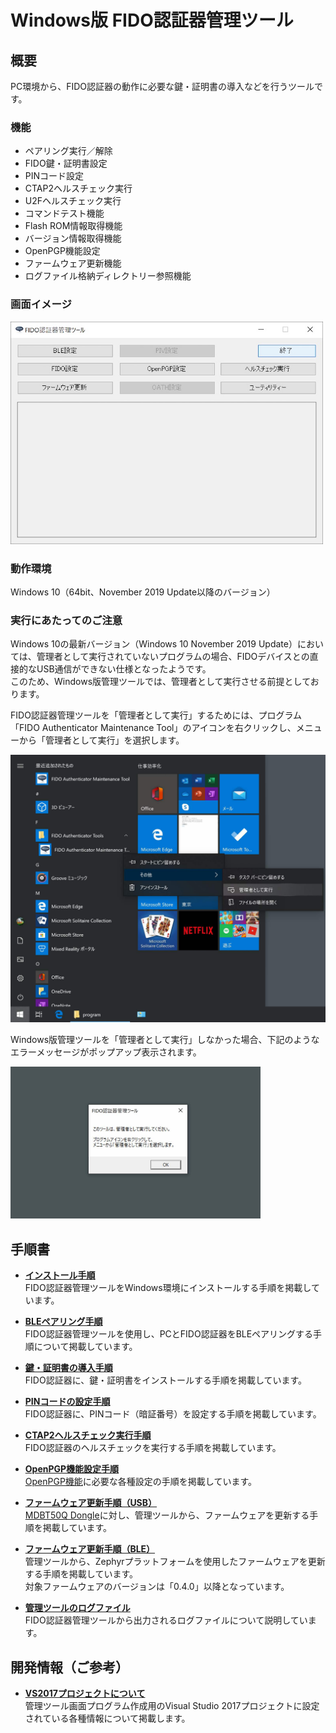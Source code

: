# Windows版 FIDO認証器管理ツール

## 概要
PC環境から、FIDO認証器の動作に必要な鍵・証明書の導入などを行うツールです。

### 機能
* ペアリング実行／解除
* FIDO鍵・証明書設定
* PINコード設定
* CTAP2ヘルスチェック実行
* U2Fヘルスチェック実行
* コマンドテスト機能
* Flash ROM情報取得機能
* バージョン情報取得機能
* OpenPGP機能設定
* ファームウェア更新機能
* ログファイル格納ディレクトリー参照機能

### 画面イメージ
<img src="../assets/0002.jpg" width="500">

### 動作環境
Windows 10（64bit、November 2019 Update以降のバージョン）

### 実行にあたってのご注意

Windows 10の最新バージョン（Windows 10 November 2019 Update）においては、管理者として実行されていないプログラムの場合、FIDOデバイスとの直接的なUSB通信ができない仕様となったようです。<br>
このため、Windows版管理ツールでは、管理者として実行させる前提としております。

FIDO認証器管理ツールを「管理者として実行」するためには、プログラム「FIDO Authenticator Maintenance Tool」のアイコンを右クリックし、メニューから「管理者として実行」を選択します。

<img src="assets04/0007.jpg" width="600">

Windows版管理ツールを「管理者として実行」しなかった場合、下記のようなエラーメッセージがポップアップ表示されます。

<img src="assets04/0008.jpg" width="400">

## 手順書

- <b>[インストール手順](INSTALLPRG.md)</b><br>
FIDO認証器管理ツールをWindows環境にインストールする手順を掲載しています。

- <b>[BLEペアリング手順](BLEPAIRING.md)</b><br>
FIDO認証器管理ツールを使用し、PCとFIDO認証器をBLEペアリングする手順について掲載しています。

- <b>[鍵・証明書の導入手順](INSTALLKEYCRT.md)</b><br>
FIDO認証器に、鍵・証明書をインストールする手順を掲載しています。

- <b>[PINコードの設定手順](SETPIN.md)</b><br>
FIDO認証器に、PINコード（暗証番号）を設定する手順を掲載しています。

- <b>[CTAP2ヘルスチェック実行手順](CTAP2HCHECK.md)</b><br>
FIDO認証器のヘルスチェックを実行する手順を掲載しています。

- <b>[OpenPGP機能設定手順](PGPSETTING.md)</b><br>
[OpenPGP機能](../../CCID/OpenPGP/README.md)に必要な各種設定の手順を掲載しています。

- <b>[ファームウェア更新手順（USB）](UPDATEFIRMWARE.md)</b><br>
[MDBT50Q Dongle](../../FIDO2Device/MDBT50Q_Dongle/README.md)に対し、管理ツールから、ファームウェアを更新する手順を掲載しています。

- <b>[ファームウェア更新手順（BLE）](UPDATEFW_BLE.md)</b><br>
管理ツールから、Zephyrプラットフォームを使用したファームウェアを更新する手順を掲載しています。<br>
対象ファームウェアのバージョンは「0.4.0」以降となっています。

- <b>[管理ツールのログファイル](VIEWLOG.md)</b><br>
FIDO認証器管理ツールから出力されるログファイルについて説明しています。

## 開発情報（ご参考）

- <b>[VS2017プロジェクトについて](VS2017PROJ.md)</b><br>
管理ツール画面プログラム作成用のVisual Studio 2017プロジェクトに設定されている各種情報について掲載します。
